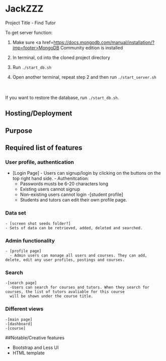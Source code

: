 # JackZZZ
Project Title - Find Tutor

To get server function:

1. Make sure <a href=https://docs.mongodb.com/manual/installation/?jmp=footer>MongoDB Community edition</a> is installed

2. In terminal, cd into the cloned project directory

3. Run `./start_db.sh`

4. Open another terminal, repeat step 2 and then run `./start_server.sh`

<br><br>
If you want to restore the database, run `./start_db.sh`.

## Hosting/Deployment
## Purpose
## Required list of features
 ### User profile, authentication
 
   - [Login Page]
    - Users can signup/login by clicking on the buttons on the top right hand side.
    - Authenitcation:
      - Passwords musts be 6-20 characters long
      - Existing users cannot signup 
      - Non-existing users cannot login
    -[student profile]
      - Students and tutors can edit their own profile page.
    
 ### Data set
    - [screen shot seeds folder?]
    - Sets of data can be retrieved, added, deleted and searched.
    
 ### Admin functionality
    - [profile page]
      - Admin users can manage all users and courses. They can add, delete, edit any user profiles, postings and courses.
    
 ### Search 
    -[search page]
      -Users can search for courses and tutors. When they search for courses, the list of tutors avaliable for this course
      will be shown under the course title.
      
 ### Different views
    -[main page]
    -[dashboard]
    -[course]

##Notable/Creative features
  - Bootstrap and Less UI
  - HTML template

